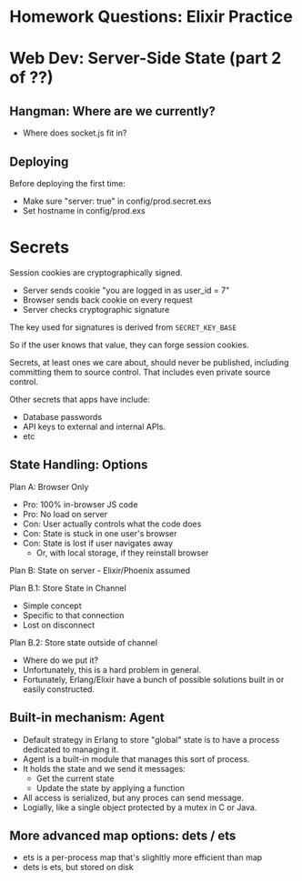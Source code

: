 
# Homework Questions: Elixir Practice

# Web Dev: Server-Side State (part 2 of ??)

## Hangman: Where are we currently?

 - Where does socket.js fit in?

## Deploying

Before deploying the first time:

 - Make sure "server: true" in config/prod.secret.exs
 - Set hostname in config/prod.exs
 
# Secrets

Session cookies are cryptographically signed.

 - Server sends cookie "you are logged in as user_id = 7"
 - Browser sends back cookie on every request
 - Server checks cryptographic signature

The key used for signatures is derived from ```SECRET_KEY_BASE```

So if the user knows that value, they can forge session cookies.

Secrets, at least ones we care about, should never be published,
including committing them to source control. That includes even
private source control.

Other secrets that apps have include:

 - Database passwords
 - API keys to external and internal APIs.
 - etc
 
## State Handling: Options

Plan A: Browser Only

 - Pro: 100% in-browser JS code
 - Pro: No load on server
 - Con: User actually controls what the code does
 - Con: State is stuck in one user's browser
 - Con: State is lost if user navigates away
   - Or, with local storage, if they reinstall browser

Plan B: State on server - Elixir/Phoenix assumed

Plan B.1: Store State in Channel

 - Simple concept
 - Specific to that connection
 - Lost on disconnect
 
Plan B.2: Store state outside of channel

 - Where do we put it?
 - Unfortunately, this is a hard problem in general.
 - Fortunately, Erlang/Elixir have a bunch of possible
   solutions built in or easily constructed.

## Built-in mechanism: Agent

 - Default strategy in Erlang to store "global" state
   is to have a process dedicated to managing it.
 - Agent is a built-in module that manages this
   sort of process.
 - It holds the state and we send it messages:
   - Get the current state
   - Update the state by applying a function
 - All access is serialized, but any proces can
   send message.
 - Logially, like a single object protected by a mutex
   in C or Java.
   
## More advanced map options: dets / ets

 - ets is a per-process map that's slighltly more efficient
   than map
 - dets is ets, but stored on disk






















